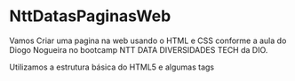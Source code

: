 # NttDatasPaginasWeb
Vamos Criar uma pagina na web usando o HTML e CSS conforme a aula do Diogo Nogueira no bootcamp NTT DATA DIVERSIDADES TECH da DIO.

Utilizamos a estrutura básica do HTML5 e algumas tags

